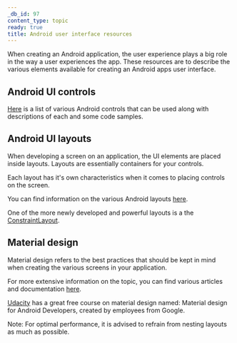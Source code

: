 ```yaml
---
_db_id: 97
content_type: topic
ready: true
title: Android user interface resources
---
```


When creating an Android application, the user experience plays a big role in the way a user experiences the app. These resources are to describe the various
elements available for creating an Android apps user interface.


## Android UI controls

[Here](https://www.tutlane.com/tutorial/android/android-ui-controls-textview-edittext-radio-button-checkbox) is a list of various Android controls that can be used along with descriptions of each and some code samples.

## Android UI layouts

When developing a screen on an application, the UI elements are placed inside layouts. Layouts are essentially containers for your controls.

Each layout has it's own characteristics when it comes to placing controls on the screen.

You can find information on the various Android layouts [here](https://medium.com/androiddevelopers/layouts-attributes-and-you-9e5a4b4fe32c).

One of the more newly developed and powerful layouts is a the [ConstraintLayout](https://developer.android.com/training/constraint-layout).

## Material design

Material design refers to the best practices that should be kept in mind when creating the various screens in your application.

For more extensive information on the topic, you can find various articles and documentation [here](https://material.io/design/).

[Udacity](https://www.udacity.com/courses/all) has a great free course on material design named: Material design for Android Developers, created by employees from Google.



Note: For optimal performance, it is advised to refrain from nesting layouts as much as possible.